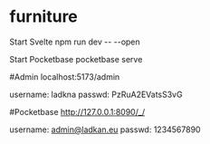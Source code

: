 # furniture

Start Svelte
npm run dev -- --open

Start Pocketbase
pocketbase serve

#Admin
localhost:5173/admin

username: ladkna
passwd: PzRuA2EVatsS3vG

#Pocketbase
http://127.0.0.1:8090/_/

username: admin@ladkan.eu
passwd: 1234567890
